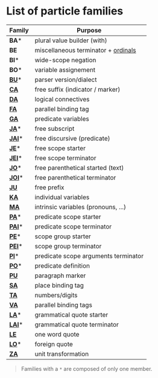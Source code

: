 # List of particle families

| Family                                            | Purpose                                                      |
| ------------------------------------------------- | ------------------------------------------------------------ |
| **BA***                                           | plural value builder (with)                                  |
| **BE**                                            | miscellaneous terminator + [ordinals](../src/units/TA_BQ.md) |
| **BI***                                           | wide-scope negation                                          |
| **BO***                                           | variable assignement                                         |
| [**BU**](struct/BU.md)*                           | parser version/dialect                                       |
| [**CA**](struct/J-_C-.md#suffix-markers-ca)       | free suffix (indicator / marker)                             |
| [**DA**](struct/DA.md)                            | logical connectives                                          |
| [**FA**](bindings/VA_FA.md)                       | parallel binding tag                                         |
| [**GA**](units/KA_GA.md)                          | predicate variables                                          |
| [**JA**](struct/J-_C-.md#subscript-ja)*           | free subscript                                               |
| [**JAI**](struct/J-_C-.md#discursive-jai)*        | free discursive (predicate)                                  |
| [**JE**](struct/J-_C-.md#free-scopes-je-jei)*     | free scope starter                                           |
| [**JEI**](struct/J-_C-.md#free-scopes-je-jei)*    | free scope terminator                                        |
| [**JO**](struct/J-_C-.md#parenthetical-note-jo)*  | free parenthetical started (text)                            |
| [**JOI**](struct/J-_C-.md#parenthetical-note-jo)* | free parenthetical terminator                                |
| [**JU**](struct/J-_C-.md#prefix-markers-ju)       | free prefix                                                  |
| [**KA**](units/KA_GA.md)                          | individual variables                                         |
| [**MA**](units/MA.md)                             | intrinsic variables (pronouns, ...)                          |
| [**PA**](struct/PA_PI_PU.md)*                     | predicate scope starter                                      |
| [**PAI**](struct/PA_PI_PU.md)*                    | predicate scope terminator                                   |
| [**PE**](struct/DA.md)*                           | scope group starter                                          |
| [**PEI**](struct/DA.md)*                          | scope group terminator                                       |
| [**PI**](struct/PA_PI_PU.md)*                     | predicate scope arguments terminator                         |
| [**PO**](units/KA_GA.md)*                         | predicate definition                                         |
| [**PU**](struct/PA_PI_PU.md)                      | paragraph marker                                             |
| [**SA**](bindings/SA_ZA.md)                       | place binding tag                                            |
| [**TA**](units/TA_BQ.md)                          | numbers/digits                                               |
| [**VA**](bindings/VA_FA.md)                       | parallel binding tags                                        |
| [**LA**](units/LA_LE_LO.md)*                      | grammatical quote starter                                    |
| [**LAI**](units/LA_LE_LO.md)*                     | grammatical quote terminator                                 |
| [**LE**](units/LA_LE_LO.md)                       | one word quote                                               |
| [**LO**](units/LA_LE_LO.md)*                      | foreign quote                                                |
| [**ZA**](bindings/SA_ZA.md)                       | unit transformation                                          |

> Families with a `*` are composed of only one member.